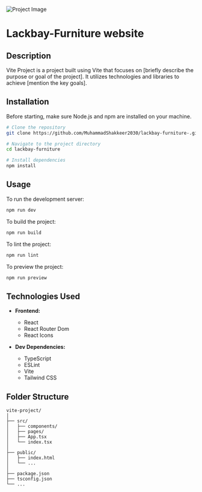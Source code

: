 ![ Project Image](./assets/project-img.jpg)


# Lackbay-Furniture website

## Description

Vite Project is a project built using Vite that focuses on [briefly describe the purpose or goal of the project]. It utilizes technologies and libraries to achieve [mention the key goals].

## Installation

Before starting, make sure Node.js and npm are installed on your machine.

```bash
# Clone the repository
git clone https://github.com/MuhammadShakkeer2030/lackbay-furniture-.git

# Navigate to the project directory
cd lackbay-furniture

# Install dependencies
npm install
```

## Usage

To run the development server:

```bash
npm run dev
```

To build the project:

```bash
npm run build
```

To lint the project:

```bash
npm run lint
```

To preview the project:

```bash
npm run preview
```

## Technologies Used

- **Frontend:**
  - React
  - React Router Dom
  - React Icons

- **Dev Dependencies:**
  - TypeScript
  - ESLint
  - Vite
  - Tailwind CSS

## Folder Structure

```plaintext
vite-project/
│
├── src/
│   ├── components/
│   ├── pages/
│   ├── App.tsx
│   └── index.tsx
│
├── public/
│   ├── index.html
│   └── ...
│
├── package.json
├── tsconfig.json
└── ...
```

